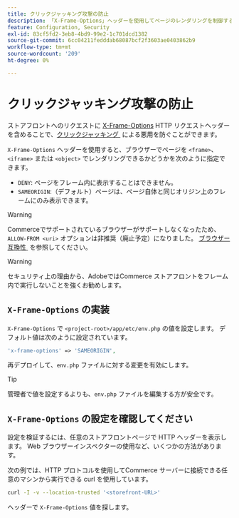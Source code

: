 ```yaml
---
title: クリックジャッキング攻撃の防止
description: 「X-Frame-Options」ヘッダーを使用してページのレンダリングを制御することで、クリックジャッキング攻撃を防ぎます。
feature: Configuration, Security
exl-id: 83cf5fd2-3eb8-4bd9-99e2-1c701dcd1382
source-git-commit: 6cc04211fedddab68087bcf2f3603ae0403862b9
workflow-type: tm+mt
source-wordcount: '209'
ht-degree: 0%

---
```


# クリックジャッキング攻撃の防止

ストアフロントへのリクエストに [X-Frame-Options](https://owasp.org/www-community/attacks/Clickjacking) HTTP リクエストヘッダーを含めることで、[&#x200B; クリックジャッキング &#x200B;](https://datatracker.ietf.org/doc/html/rfc7034) による悪用を防ぐことができます。

`X-Frame-Options` ヘッダーを使用すると、ブラウザーでページを `<frame>`、`<iframe>` または `<object>` でレンダリングできるかどうかを次のように指定できます。

- `DENY`: ページをフレーム内に表示することはできません。
- `SAMEORIGIN`:（デフォルト）ページは、ページ自体と同じオリジン上のフレームにのみ表示できます。

>[!WARNING]
>
>Commerceでサポートされているブラウザーがサポートしなくなったため、`ALLOW-FROM <uri>` オプションは非推奨（廃止予定）になりました。 [&#x200B; ブラウザー互換性 &#x200B;](https://developer.mozilla.org/en-US/docs/Web/HTTP/Headers/X-Frame-Options#browser_compatibility) を参照してください。

>[!WARNING]
>
>セキュリティ上の理由から、AdobeではCommerce ストアフロントをフレーム内で実行しないことを強くお勧めします。

## `X-Frame-Options` の実装

`X-Frame-Options` で `<project-root>/app/etc/env.php` の値を設定します。 デフォルト値は次のように設定されています。

```php
'x-frame-options' => 'SAMEORIGIN',
```

再デプロイして、`env.php` ファイルに対する変更を有効にします。

>[!TIP]
>
>管理者で値を設定するよりも、`env.php` ファイルを編集する方が安全です。

## `X-Frame-Options` の設定を確認してください

設定を検証するには、任意のストアフロントページで HTTP ヘッダーを表示します。 Web ブラウザーインスペクターの使用など、いくつかの方法があります。

次の例では、HTTP プロトコルを使用してCommerce サーバーに接続できる任意のマシンから実行できる curl を使用しています。

```bash
curl -I -v --location-trusted '<storefront-URL>'
```

ヘッダーで `X-Frame-Options` 値を探します。
